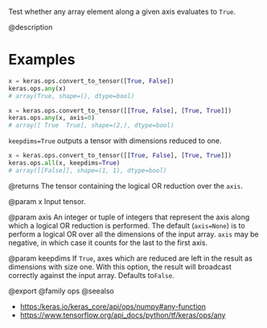 Test whether any array element along a given axis evaluates to `True`.

@description

# Examples
```python
x = keras.ops.convert_to_tensor([True, False])
keras.ops.any(x)
# array(True, shape=(), dtype=bool)
```

```python
x = keras.ops.convert_to_tensor([[True, False], [True, True]])
keras.ops.any(x, axis=0)
# array([ True  True], shape=(2,), dtype=bool)
```

`keepdims=True` outputs a tensor with dimensions reduced to one.
```python
x = keras.ops.convert_to_tensor([[True, False], [True, True]])
keras.ops.all(x, keepdims=True)
# array([[False]], shape=(1, 1), dtype=bool)
```

@returns
The tensor containing the logical OR reduction over the `axis`.

@param x
Input tensor.

@param axis
An integer or tuple of integers that represent the axis along
which a logical OR reduction is performed. The default
(`axis=None`) is to perform a logical OR over all the dimensions
of the input array. `axis` may be negative, in which case it counts
for the last to the first axis.

@param keepdims
If `True`, axes which are reduced are left in the result as
dimensions with size one. With this option, the result will
broadcast correctly against the input array. Defaults to`False`.

@export
@family ops
@seealso
+ <https:/keras.io/keras_core/api/ops/numpy#any-function>
+ <https://www.tensorflow.org/api_docs/python/tf/keras/ops/any>
